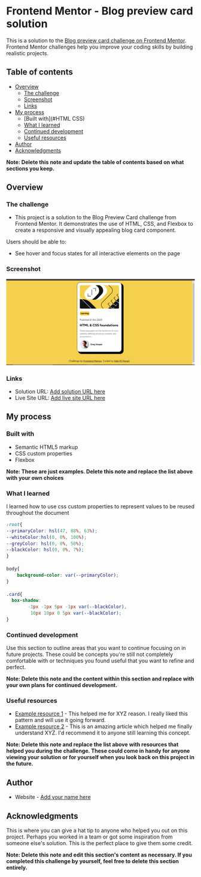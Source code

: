 # Frontend Mentor - Blog preview card solution

This is a solution to the [Blog preview card challenge on Frontend Mentor](https://www.frontendmentor.io/challenges/blog-preview-card-ckPaj01IcS). Frontend Mentor challenges help you improve your coding skills by building realistic projects. 

## Table of contents

- [Overview](#overview)
  - [The challenge](#)
  - [Screenshot](#screenshot)
  - [Links](#links)
- [My process](#my-process)
  - [Built with](#HTML CSS)
  - [What I learned](#what-i-learned)
  - [Continued development](#continued-development)
  - [Useful resources](#useful-resources)
- [Author](#author)
- [Acknowledgments](#acknowledgments)

**Note: Delete this note and update the table of contents based on what sections you keep.**

## Overview

### The challenge

- This project is a solution to the Blog Preview Card challenge from Frontend Mentor. It demonstrates the use of HTML, CSS, and Flexbox to create a responsive and visually appealing blog card component.

Users should be able to:

- See hover and focus states for all interactive elements on the page

### Screenshot

![](./blog-preview.png)

### Links

- Solution URL: [Add solution URL here](https://your-solution-url.com)
- Live Site URL: [Add live site URL here](https://your-live-site-url.com)

## My process

### Built with

- Semantic HTML5 markup
- CSS custom properties
- Flexbox

**Note: These are just examples. Delete this note and replace the list above with your own choices**

### What I learned

I learned how to use css custom properties to represent values to be reused throughout the document
```css
:root{
--primaryColor: hsl(47, 88%, 63%);
--whiteColor:hsl(0, 0%, 100%);
--greyColor: hsl(0, 0%, 50%);
--blackColor: hsl(0, 0%, 7%);
}

body{
    background-color: var(--primaryColor);
}

.card{
  box-shadow: 
        -1px -1px 5px -1px var(--blackColor), 
         10px 10px 0 5px var(--blackColor); 
}
```
### Continued development

Use this section to outline areas that you want to continue focusing on in future projects. These could be concepts you're still not completely comfortable with or techniques you found useful that you want to refine and perfect.

**Note: Delete this note and the content within this section and replace with your own plans for continued development.**

### Useful resources

- [Example resource 1](https://www.example.com) - This helped me for XYZ reason. I really liked this pattern and will use it going forward.
- [Example resource 2](https://www.example.com) - This is an amazing article which helped me finally understand XYZ. I'd recommend it to anyone still learning this concept.

**Note: Delete this note and replace the list above with resources that helped you during the challenge. These could come in handy for anyone viewing your solution or for yourself when you look back on this project in the future.**

## Author

- Website - [Add your name here](Anna)

## Acknowledgments

This is where you can give a hat tip to anyone who helped you out on this project. Perhaps you worked in a team or got some inspiration from someone else's solution. This is the perfect place to give them some credit.

**Note: Delete this note and edit this section's content as necessary. If you completed this challenge by yourself, feel free to delete this section entirely.**
